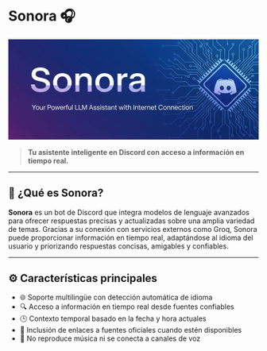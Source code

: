 # Sonora 🎧

![Banner de Sonora](https://github.com/Panxito24/Sonora_Bot/blob/main/sonora.jpg)

> **Tu asistente inteligente en Discord con acceso a información en tiempo real.**

---

## 🧠 ¿Qué es Sonora?

**Sonora** es un bot de Discord que integra modelos de lenguaje avanzados para ofrecer respuestas precisas y actualizadas sobre una amplia variedad de temas. Gracias a su conexión con servicios externos como Groq, Sonora puede proporcionar información en tiempo real, adaptándose al idioma del usuario y priorizando respuestas concisas, amigables y confiables.

---

## ⚙️ Características principales

- 🌐 Soporte multilingüe con detección automática de idioma
- 🔍 Acceso a información en tiempo real desde fuentes confiables
- 🕒 Contexto temporal basado en la fecha y hora actuales
- 🔗 Inclusión de enlaces a fuentes oficiales cuando estén disponibles
- 🚫 No reproduce música ni se conecta a canales de voz
